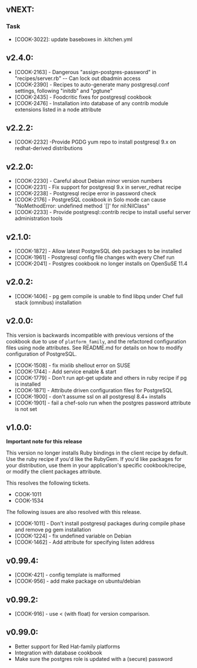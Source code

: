 ## vNEXT:

### Task

- [COOK-3022]: update baseboxes in .kitchen.yml

## v2.4.0:

* [COOK-2163] - Dangerous "assign-postgres-password" in "recipes/server.rb" -- Can lock out dbadmin access
* [COOK-2390] - Recipes to auto-generate many postgresql.conf settings, following "initdb" and "pgtune"
* [COOK-2435] - Foodcritic fixes for postgresql cookbook
* [COOK-2476] - Installation into database of any contrib module extensions listed in a node attribute

## v2.2.2:

* [COOK-2232] -Provide PGDG yum repo to install postgresql 9.x on
  redhat-derived distributions

## v2.2.0:

* [COOK-2230] - Careful about Debian minor version numbers
* [COOK-2231] - Fix support for postgresql 9.x in server_redhat recipe
* [COOK-2238] - Postgresql recipe error in password check
* [COOK-2176] - PostgreSQL cookbook in Solo mode can cause
  "NoMethodError: undefined method `[]' for nil:NilClass"
* [COOK-2233] - Provide postgresql::contrib recipe to install useful
  server administration tools

## v2.1.0:

* [COOK-1872] - Allow latest PostgreSQL deb packages to be installed
* [COOK-1961] - Postgresql config file changes with every Chef run
* [COOK-2041] - Postgres cookbook no longer installs on OpenSuSE 11.4

## v2.0.2:

* [COOK-1406] - pg gem compile is unable to find libpq under Chef full
  stack (omnibus) installation

## v2.0.0:

This version is backwards incompatible with previous versions of the
cookbook due to use of `platform_family`, and the refactored
configuration files using node attributes. See README.md for details
on how to modify configuration of PostgreSQL.

* [COOK-1508] - fix mixlib shellout error on SUSE
* [COOK-1744] - Add service enable & start
* [COOK-1779] - Don't run apt-get update and others in ruby recipe if pg is installed
* [COOK-1871] - Attribute driven configuration files for PostgreSQL
* [COOK-1900] - don't assume ssl on all postgresql 8.4+ installs
* [COOK-1901] - fail a chef-solo run when the postgres password
  attribute is not set

## v1.0.0:

**Important note for this release**

This version no longer installs Ruby bindings in the client recipe by
default. Use the ruby recipe if you'd like the RubyGem. If you'd like
packages for your distribution, use them in your application's
specific cookbook/recipe, or modify the client packages attribute.

This resolves the following tickets.

* COOK-1011
* COOK-1534

The following issues are also resolved with this release.

* [COOK-1011] - Don't install postgresql packages during compile
  phase and remove pg gem installation
* [COOK-1224] - fix undefined variable on Debian
* [COOK-1462] - Add attribute for specifying listen address

## v0.99.4:

* [COOK-421] - config template is malformed
* [COOK-956] - add make package on ubuntu/debian

## v0.99.2:

* [COOK-916] - use < (with float) for version comparison.

## v0.99.0:

* Better support for Red Hat-family platforms
* Integration with database cookbook
* Make sure the postgres role is updated with a (secure) password
